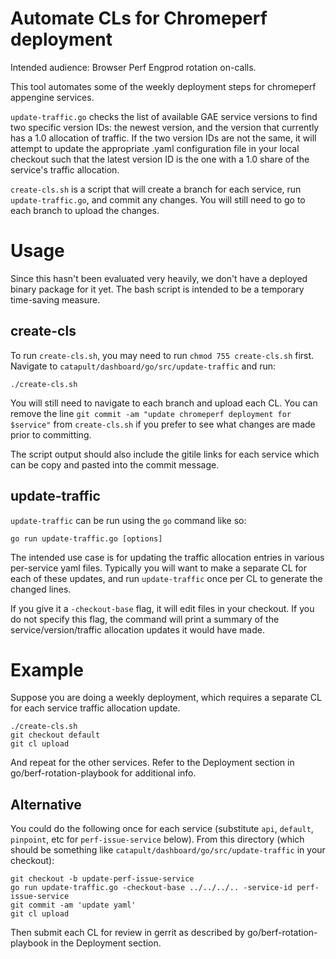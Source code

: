 # Automate CLs for Chromeperf deployment

Intended audience: Browser Perf Engprod rotation on-calls.

This tool automates some of the weekly deployment steps for chromeperf appengine services.

`update-traffic.go` checks the list of available GAE service versions to find two specific version IDs: the newest version, and the version that currently has a 1.0 allocation of traffic.  If the two version IDs are not the same, it will attempt to update the appropriate .yaml configuration file in your local checkout such that the latest version ID is the one with a 1.0 share of the service's traffic allocation.

`create-cls.sh` is a script that will create a branch for each service, run `update-traffic.go`, and commit any changes. You will still need to go to each branch to upload the changes.

# Usage

Since this hasn't been evaluated very heavily, we don't have a deployed binary package for it yet. The bash script is intended to be a temporary time-saving measure.

## create-cls

To run `create-cls.sh`, you may need to run `chmod 755 create-cls.sh` first. Navigate to `catapult/dashboard/go/src/update-traffic` and run:

```
./create-cls.sh
```

You will still need to navigate to each branch and upload each CL. You can remove the line `git commit -am "update chromeperf deployment for $service"` from `create-cls.sh` if you prefer to see what changes are made prior to committing.

The script output should also include the gitile links for each service which can be copy and pasted into the commit message.

## update-traffic

`update-traffic` can be run using the `go` command like so:

```
go run update-traffic.go [options]
```

The intended use case is for updating the traffic allocation entries in various per-service yaml files.  Typically you will want to make a separate CL for each of these updates, and run `update-traffic` once per CL to generate the changed lines.

If you give it a `-checkout-base` flag, it will edit files in your checkout.  If you do not specify this flag, the command will print a summary of the service/version/traffic allocation updates it would have made.

# Example
Suppose you are doing a weekly deployment, which requires a separate CL for each service traffic allocation update.

```
./create-cls.sh
git checkout default
git cl upload
```

And repeat for the other services. Refer to the Deployment section in go/berf-rotation-playbook for additional info.


## Alternative
You could do the following once for each service (substitute `api`, `default`, `pinpoint`, etc for `perf-issue-service` below). From this directory (which should be something like `catapult/dashboard/go/src/update-traffic` in your checkout):
```
git checkout -b update-perf-issue-service
go run update-traffic.go -checkout-base ../../../.. -service-id perf-issue-service
git commit -am 'update yaml'
git cl upload
```

Then submit each CL for review in gerrit as described by go/berf-rotation-playbook in the Deployment section.
